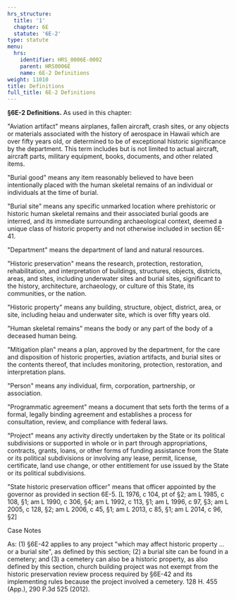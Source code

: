 ```yaml
---
hrs_structure:
  title: '1'
  chapter: 6E
  statute: '6E-2'
type: statute
menu:
  hrs:
    identifier: HRS_0006E-0002
    parent: HRS0006E
    name: 6E-2 Definitions
weight: 11010
title: Definitions
full_title: 6E-2 Definitions
---
```

**§6E-2 Definitions.** As used in this chapter:

"Aviation artifact" means airplanes, fallen aircraft, crash sites, or any objects or materials associated with the history of aerospace in Hawaii which are over fifty years old, or determined to be of exceptional historic significance by the department. This term includes but is not limited to actual aircraft, aircraft parts, military equipment, books, documents, and other related items.

"Burial good" means any item reasonably believed to have been intentionally placed with the human skeletal remains of an individual or individuals at the time of burial.

"Burial site" means any specific unmarked location where prehistoric or historic human skeletal remains and their associated burial goods are interred, and its immediate surrounding archaeological context, deemed a unique class of historic property and not otherwise included in section 6E-41.

"Department" means the department of land and natural resources.

"Historic preservation" means the research, protection, restoration, rehabilitation, and interpretation of buildings, structures, objects, districts, areas, and sites, including underwater sites and burial sites, significant to the history, architecture, archaeology, or culture of this State, its communities, or the nation.

"Historic property" means any building, structure, object, district, area, or site, including heiau and underwater site, which is over fifty years old.

"Human skeletal remains" means the body or any part of the body of a deceased human being.

"Mitigation plan" means a plan, approved by the department, for the care and disposition of historic properties, aviation artifacts, and burial sites or the contents thereof, that includes monitoring, protection, restoration, and interpretation plans.

"Person" means any individual, firm, corporation, partnership, or association.

"Programmatic agreement" means a document that sets forth the terms of a formal, legally binding agreement and establishes a process for consultation, review, and compliance with federal laws.

"Project" means any activity directly undertaken by the State or its political subdivisions or supported in whole or in part through appropriations, contracts, grants, loans, or other forms of funding assistance from the State or its political subdivisions or involving any lease, permit, license, certificate, land use change, or other entitlement for use issued by the State or its political subdivisions.

"State historic preservation officer" means that officer appointed by the governor as provided in section 6E-5\. [L 1976, c 104, pt of §2; am L 1985, c 108, §1; am L 1990, c 306, §4; am L 1992, c 113, §1; am L 1996, c 97, §3; am L 2005, c 128, §2; am L 2006, c 45, §1; am L 2013, c 85, §1; am L 2014, c 96, §2]

Case Notes

As: (1) §6E-42 applies to any project "which may affect historic property ... or a burial site", as defined by this section; (2) a burial site can be found in a cemetery; and (3) a cemetery can also be a historic property, as also defined by this section, church building project was not exempt from the historic preservation review process required by §6E-42 and its implementing rules because the project involved a cemetery. 128 H. 455 (App.), 290 P.3d 525 (2012).